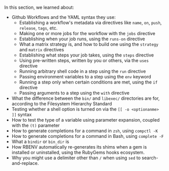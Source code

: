 In this section, we learned about:

- Github Workflows and the YAML syntax they use:
  - Establishing a workflow's metadata via directives like `name`, `on`, `push`, `release`, `tags`, etc.
  - Making one or more jobs for the workflow with the `jobs` directive
  - Establishing when your job runs, using the `runs-on` directive
  - What a matrix strategy is, and how to build one using the `strategy` and `matrix` directives
  - Establishing what steps your job takes, using the `steps` directive
  - Using pre-written steps, written by you or others, via the `uses` directive
  - Running arbitrary shell code in a step using the `run` directive
  - Passing environment variables to a step using the `env` keyword
  - Running a step only when certain conditions are met, using the `if` directive
  - Passing arguments to a step using the `with` directive
- What the difference between the `bin/` and `libexec/` directories are for, according to the Filesystem Hierarchy Standard
- Testing whether a shell option is turned on via the `[[ -o <optionanme> ]]` syntax
- How to test the type of a variable using parameter expansion, coupled with the `(t)` parameter
- How to generate completions for a command in `zsh`, using `compctl -K`
- How to generate completions for a command in Bash, using `complete -F`
- What a `bindir` or `bin_dir` is
- How RBENV automatically re-generates its shims when a gem is installed or uninstalled, using the RubyGems hooks ecosystem.
- Why you might use a delimiter other than `/` when using `sed` to search-and-replace.
